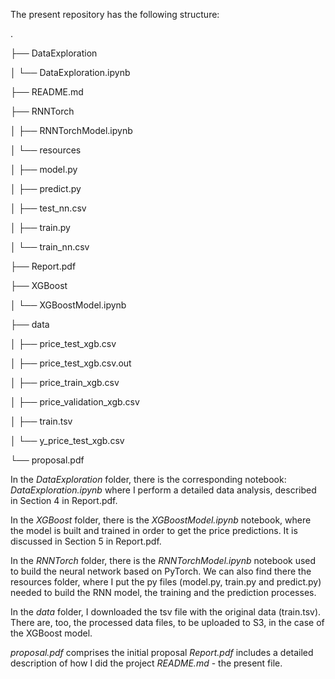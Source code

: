 The present repository has the following structure:

.

├── DataExploration

│   └── DataExploration.ipynb

├── README.md

├── RNNTorch

│   ├── RNNTorchModel.ipynb

│   └── resources

│       ├── model.py

│       ├── predict.py

│       ├── test_nn.csv

│       ├── train.py

│       └── train_nn.csv

├── Report.pdf

├── XGBoost

│   └── XGBoostModel.ipynb

├── data

│   ├── price_test_xgb.csv

│   ├── price_test_xgb.csv.out

│   ├── price_train_xgb.csv

│   ├── price_validation_xgb.csv

│   ├── train.tsv

│   └── y_price_test_xgb.csv

└── proposal.pdf


In the *DataExploration* folder, there is the corresponding notebook: *DataExploration.ipynb* where I perform a detailed data analysis, described in Section 4 in Report.pdf.

In the *XGBoost* folder, there is the *XGBoostModel.ipynb* notebook, where the model is built and trained in order to get the price predictions. It is discussed in Section 5 in Report.pdf.

In the *RNNTorch* folder, there is the *RNNTorchModel.ipynb* notebook used to build the neural network based on PyTorch. We can also find there the resources folder, where I put the py files (model.py, train.py and predict.py) needed to build the RNN model, the training and the prediction processes.

In the *data* folder, I downloaded the tsv file with the original data (train.tsv). There are, too, the processed data files, to be uploaded to S3, in the case of the XGBoost model.

*proposal.pdf* comprises the initial proposal
*Report.pdf* includes a detailed description of how I did the project
*README.md* - the present file.
